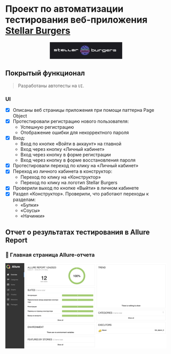 # Проект по автоматизации тестирования веб-приложения [Stellar Burgers](https://stellarburgers.nomoreparties.site)
<p align="center">
 <img width="45%" title="Book Store" src="images/logo.png">
 </p>
 
## Покрытый функционал

 > Разработаны автотесты на <code>UI</code>.

 ### UI

 - [x] Описаны веб страницы приложения при помощи паттерна Page Object
 - [x] Протестировали регистрацию нового пользователя:
      - Успешную регистрацию
      - Отображение ошибки для некорректного пароля
 - [x] Вход:
      - Вход по кнопке «Войти в аккаунт» на главной
      - Вход через кнопку «Личный кабинет»
      - Вход через кнопку в форме регистрации
      - Вход через кнопку в форме восстановления пароля
 - [x] Протестировали переход по клику на «Личный кабинет»
 - [x] Переход из личного кабинета в конструктор:
      - Переход по клику на «Конструктор»
      - Переход по клику на логотип Stellar Burgers
 - [x] Проверили выход по кнопке «Выйти» в личном кабинете
 - [x] Раздел «Конструктор». Проверили, что работают переходы к разделам:
      - «Булки»
      - «Соусы»
      - «Начинки»
 ## Отчет о результатах тестирования в Allure Report
 ### :dart: Главная страница Allure-отчета
 <p align="center">
 <img title="Allure_report" src="images/allure_report.png">
 </p>
 
